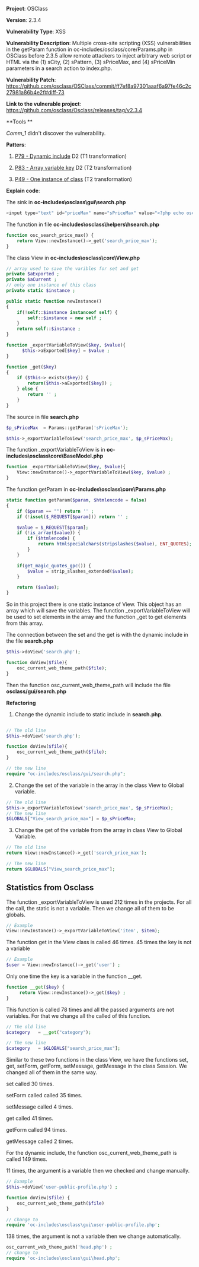 **Project**: OSClass

**Version**: 2.3.4

**Vulnerability Type**: XSS

**Vulnerability Description**: Multiple cross-site scripting (XSS) vulnerabilities in the getParam function in oc-includes/osclass/core/Params.php in OSClass before 2.3.5 allow remote attackers to inject arbitrary web script or HTML via the (1) sCity, (2) sPattern, (3) sPriceMax, and (4) sPriceMin parameters in a search action to index.php.

**Vulnerability Patch**: https://github.com/osclass/OSClass/commit/ff7ef8a97301aaaf6a97fe46c2c27981a86b4e2f#diff-73

**Link to the vulnerable project**: https://github.com/osclass/Osclass/releases/tag/v2.3.4

**Tools **

_Comm_1_ didn't discover the vulnerability.

**Patters**:
1. [P79 - Dynamic include](https://github.com/enferas/TestabilityTarpits/tree/main/PHP/TestabilityPatterns/79_dynamic_include) D2  (T1 transformation)

2. [P83 - Array variable key](https://github.com/enferas/TestabilityTarpits/tree/main/PHP/TestabilityPatterns/83_array_variable_key) D2  (T2 transformation)

3. [P49 - One instance of class](https://github.com/enferas/TestabilityTarpits/tree/main/PHP/TestabilityPatterns/49_static_instance)  (T2 transformation)

**Explain code**:

The sink in **oc-includes\osclass\gui\search.php**
```php
<input type="text" id="priceMax" name="sPriceMax" value="<?php echo osc_search_price_max() ; ?>" size="6" maxlength="6" />
```

The function in file **oc-includes\osclass\helpers\hsearch.php**
```php
function osc_search_price_max() {
    return View::newInstance()->_get('search_price_max');
}
```

The class View in **oc-includes\osclass\core\View.php**
```php
// array used to save the varibles for set and get
private $aExported ;
private $aCurrent ;
// only one instance of this class
private static $instance ;

public static function newInstance()
{
    if(!self::$instance instanceof self) {
        self::$instance = new self ;
    }
    return self::$instance ;
}

function _exportVariableToView($key, $value){
      $this->aExported[$key] = $value ;
}

function _get($key)
{
    if ($this->_exists($key)) {
        return($this->aExported[$key]) ;
    } else {
        return '' ;
    }
}

```

The source in file **search.php**
```php
$p_sPriceMax  = Params::getParam('sPriceMax');

$this->_exportVariableToView('search_price_max', $p_sPriceMax);
```

The function _exportVariableToView is in **oc-includes\osclass\core\BaseModel.php**
```php
function _exportVariableToView($key, $value){
    View::newInstance()->_exportVariableToView($key, $value) ;
}
```

The function getParam in **oc-includes\osclass\core\Params.php**
```php
static function getParam($param, $htmlencode = false)
{
    if ($param == "") return '' ;
    if (!isset($_REQUEST[$param])) return '' ;

    $value = $_REQUEST[$param];
    if (!is_array($value)) {
        if ($htmlencode) {
            return htmlspecialchars(stripslashes($value), ENT_QUOTES);
        }
    }

    if(get_magic_quotes_gpc()) {
        $value = strip_slashes_extended($value);
    }

    return ($value);
}
```

So in this project there is one static instance of View. This object has an array which will save the variables. The function _exportVariableToView will be used to set elements in the array and the function _get to get elements from this array.

The connection between the set and the get is with the dynamic include in the file **search.php**
```php
$this->doView('search.php');

function doView($file){
    osc_current_web_theme_path($file);
}
```

Then the function osc_current_web_theme_path will include the file **osclass/gui/search.php**

**Refactoring**

1. Change the dynamic include to static include in **search.php**.

```php

// The old line
$this->doView('search.php');

function doView($file){
    osc_current_web_theme_path($file);
}

// the new line 
require "oc-includes/osclass/gui/search.php";
```

2. Change the set of the variable in the array in the class View to Global variable.
```php
// The old line
$this->_exportVariableToView('search_price_max', $p_sPriceMax);
// The new line
$GLOBALS["View_search_price_max"] = $p_sPriceMax;
```

3. Change the get of the variable from the array in class View to Global Variable.
```php
// The old line
return View::newInstance()->_get('search_price_max');

// The new line
return $GLOBALS["View_search_price_max"];

```

## Statistics from Osclass

The function _exportVariableToView is used 212 times in the projects. For all the call, the static is not a variable. Then we change all of them to be globals.
```php
// Example
View::newInstance()->_exportVariableToView('item', $item);
```
The function get in the View class is called 46 times. 45 times the key is not a variable
```php
// Example
$user = View::newInstance()->_get('user') ;
```

Only one time the key is a variable in the function \_\_get.
```php
function __get($key) {
     return View::newInstance()->_get($key) ;
}
```
This function is called 78 times and all the passed arguments are not variables.
For that we change all the called of this function.
```php
// The old line
$category   = __get("category");

// The new line
$category   = $GLOBALS["search_price_max"];
```

Similar to these two functions in the class View, we have the functions set, get, setForm, getForm, setMessage, getMessage in the class Session. We changed all of them in the same way.

set called 30 times.

setForm called called 35 times.

setMessage called 4 times.

get called 41 times.

getForm called 94 times.

getMessage called 2 times.

For the dynamic include, the function osc_current_web_theme_path is called 149 times.

11 times, the argument is a variable then we checked and change manually.
```php
// Example
$this->doView('user-public-profile.php') ;

function doView($file) {
    osc_current_web_theme_path($file) 
}

// Change to
require 'oc-includes\osclass\gui\user-public-profile.php';
```

138 times, the argument is not a variable then we change automatically.
```php
osc_current_web_theme_path('head.php') ;
// change to
require 'oc-includes\osclass\gui\head.php';
```